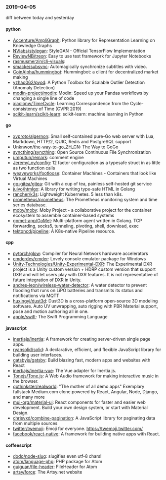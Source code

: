 ### 2019-04-05
diff between today and yesterday

#### python
* [Accenture/AmpliGraph](https://github.com/Accenture/AmpliGraph): Python library for Representation Learning on Knowledge Graphs
* [NVlabs/stylegan](https://github.com/NVlabs/stylegan): StyleGAN - Official TensorFlow Implementation
* [ReviewNB/treon](https://github.com/ReviewNB/treon): Easy to use test framework for Jupyter Notebooks
* [rasmusmerzin/cli-visuals](https://github.com/rasmusmerzin/cli-visuals): 
* [smacke/subsync](https://github.com/smacke/subsync): Automagically synchronize subtitles with video.
* [CoinAlpha/hummingbot](https://github.com/CoinAlpha/hummingbot): Hummingbot: a client for decentralized market making
* [yzhao062/pyod](https://github.com/yzhao062/pyod): A Python Toolbox for Scalable Outlier Detection (Anomaly Detection)
* [modin-project/modin](https://github.com/modin-project/modin): Modin: Speed up your Pandas workflows by changing a single line of code
* [xiaolonw/TimeCycle](https://github.com/xiaolonw/TimeCycle): Learning Correspondence from the Cycle-consistency of Time (CVPR 2019)
* [scikit-learn/scikit-learn](https://github.com/scikit-learn/scikit-learn): scikit-learn: machine learning in Python

#### go
* [xyproto/algernon](https://github.com/xyproto/algernon):  Small self-contained pure-Go web server with Lua, Markdown, HTTP/2, QUIC, Redis and PostgreSQL support
* [Unknwon/the-way-to-go_ZH_CN](https://github.com/Unknwon/the-way-to-go_ZH_CN): The Way to GoGo 
* [syncthing/syncthing](https://github.com/syncthing/syncthing): Open Source Continuous File Synchronization
* [umputun/remark](https://github.com/umputun/remark): comment engine
* [JeremyLoy/config](https://github.com/JeremyLoy/config): 12 factor configuration as a typesafe struct in as little as two function calls
* [weaveworks/footloose](https://github.com/weaveworks/footloose): Container Machines - Containers that look like Virtual Machines
* [go-gitea/gitea](https://github.com/go-gitea/gitea): Git with a cup of tea, painless self-hosted git service
* [julvo/htmlgo](https://github.com/julvo/htmlgo): A library for writing type-safe HTML in Golang
* [rancher/k3s](https://github.com/rancher/k3s): Lightweight Kubernetes. 5 less than k8s.
* [prometheus/prometheus](https://github.com/prometheus/prometheus): The Prometheus monitoring system and time series database.
* [moby/moby](https://github.com/moby/moby): Moby Project - a collaborative project for the container ecosystem to assemble container-based systems
* [gomet-app/GoMet](https://github.com/gomet-app/GoMet): Multi-platform agent written in Golang. TCP forwarding, socks5, tunneling, pivoting, shell, download, exec
* [tektoncd/pipeline](https://github.com/tektoncd/pipeline): A K8s-native Pipeline resource.

#### cpp
* [pytorch/glow](https://github.com/pytorch/glow): Compiler for Neural Network hardware accelerators
* [cmderdev/cmder](https://github.com/cmderdev/cmder): Lovely console emulator package for Windows
* [Unity-Technologies/Unity-Experimental-DXR](https://github.com/Unity-Technologies/Unity-Experimental-DXR): The Experimental DXR project is a Unity custom version + HDRP custom version that support DXR and will let users play with DXR features. It is not representative of future integration of DXR in Unity.
* [andres-leon/wireless-water-detector](https://github.com/andres-leon/wireless-water-detector): A water detector to prevent flooding that runs on LiPO batteries and transmits its status and notifications via MQTT
* [huxingyi/dust3d](https://github.com/huxingyi/dust3d):  Dust3D is a cross-platform open-source 3D modeling software. Auto UV unwrapping, auto rigging with PBR Material support, pose and motion authoring all in one.
* [apple/swift](https://github.com/apple/swift): The Swift Programming Language

#### javascript
* [inertiajs/inertia](https://github.com/inertiajs/inertia): A framework for creating server-driven single page apps.
* [ryansolid/solid](https://github.com/ryansolid/solid): A declarative, efficient, and flexible JavaScript library for building user interfaces.
* [gatsbyjs/gatsby](https://github.com/gatsbyjs/gatsby): Build blazing fast, modern apps and websites with React
* [inertiajs/inertia-vue](https://github.com/inertiajs/inertia-vue): The Vue adapter for Inertia.js.
* [Tonejs/Tone.js](https://github.com/Tonejs/Tone.js): A Web Audio framework for making interactive music in the browser.
* [gothinkster/realworld](https://github.com/gothinkster/realworld): "The mother of all demo apps"  Exemplary fullstack Medium.com clone powered by React, Angular, Node, Django, and many more 
* [mui-org/material-ui](https://github.com/mui-org/material-ui): React components for faster and easier web development. Build your own design system, or start with Material Design.
* [chrisvxd/combine-pagination](https://github.com/chrisvxd/combine-pagination): A JavaScript library for paginating data from multiple sources 
* [twitter/twemoji](https://github.com/twitter/twemoji): Emoji for everyone. https://twemoji.twitter.com/
* [facebook/react-native](https://github.com/facebook/react-native): A framework for building native apps with React.

#### coffeescript
* [dodo/node-slug](https://github.com/dodo/node-slug): slugifies even utf-8 chars!
* [atom/language-php](https://github.com/atom/language-php): PHP package for Atom
* [guiguan/file-header](https://github.com/guiguan/file-header): FileHeader for Atom
* [artsy/force](https://github.com/artsy/force): The Artsy.net website
